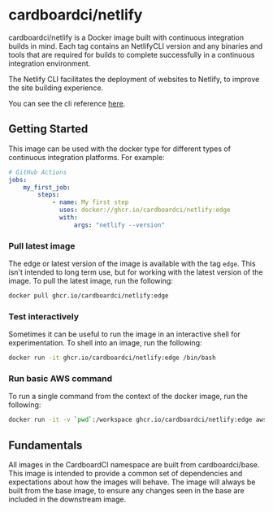 # cardboardci/netlify

cardboardci/netlify is a Docker image built with continuous integration builds in mind. Each tag contains an NetlifyCLI version and any binaries and tools that are required for builds to complete successfully in a continuous integration environment.

The Netlify CLI facilitates the deployment of websites to Netlify, to improve the site building experience.

You can see the cli reference [here](https://github.com/netlify/cli).

## Getting Started

This image can be used with the docker type for different types of continuous integration platforms. For example:

```yml
# GitHub Actions
jobs:
    my_first_job:
        steps:
            - name: My first step
              uses: docker://ghcr.io/cardboardci/netlify:edge
              with:
                  args: "netlify --version"
```

### Pull latest image

The edge or latest version of the image is available with the tag `edge`. This isn't intended to long term use, but for working with the latest version of the image. To pull the latest image, run the following:

```bash
docker pull ghcr.io/cardboardci/netlify:edge
```

### Test interactively

Sometimes it can be useful to run the image in an interactive shell for experimentation. To shell into an image, run the following:

```bash
docker run -it ghcr.io/cardboardci/netlify:edge /bin/bash
```

### Run basic AWS command

To run a single command from the context of the docker image, run the following:

```bash
docker run -it -v `pwd`:/workspace ghcr.io/cardboardci/netlify:edge aws --version
```

## Fundamentals

All images in the CardboardCI namespace are built from cardboardci/base. This image is intended to provide a common set of dependencies and expectations about how the images will behave. The image will always be built from the base image, to ensure any changes seen in the base are included in the downstream image.
